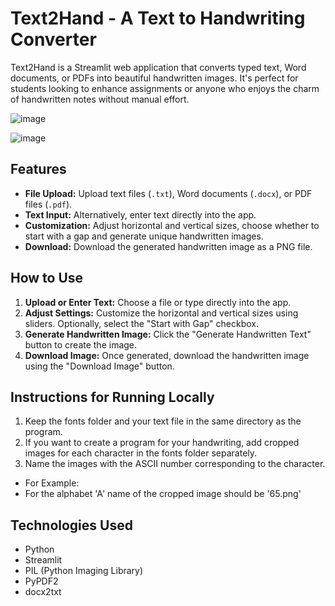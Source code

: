 # Text2Hand - A Text to Handwriting Converter 

Text2Hand is a Streamlit web application that converts typed text, Word documents, or PDFs into beautiful handwritten images. It's perfect for students looking to enhance assignments or anyone who enjoys the charm of handwritten notes without manual effort.


![image](https://github.com/pranjalprateek6/Text2Hand-Text-to-Handwritting-Converter/assets/88288212/2582038e-f7ef-45c8-a5d4-5025a6e8456c)

![image](https://github.com/pranjalprateek6/Text2Hand-Text-to-Handwritting-Converter/assets/88288212/2463efb8-75b2-44b9-b6bc-2d2c756cb18a)



## Features

- **File Upload:** Upload text files (`.txt`), Word documents (`.docx`), or PDF files (`.pdf`).
- **Text Input:** Alternatively, enter text directly into the app.
- **Customization:** Adjust horizontal and vertical sizes, choose whether to start with a gap and generate unique handwritten images.
- **Download:** Download the generated handwritten image as a PNG file.

## How to Use

1. **Upload or Enter Text:** Choose a file or type directly into the app.
2. **Adjust Settings:** Customize the horizontal and vertical sizes using sliders. Optionally, select the "Start with Gap" checkbox.
3. **Generate Handwritten Image:** Click the "Generate Handwritten Text" button to create the image.
4. **Download Image:** Once generated, download the handwritten image using the "Download Image" button.

## Instructions for Running Locally
1. Keep the fonts folder and your text file in the same directory as the program.
2. If you want to create a program for your handwriting, add cropped images for each character in the fonts folder separately.
3. Name the images with the ASCII number corresponding to the character.
* For Example:
* For the alphabet 'A' name of the cropped image should be '65.png'

## Technologies Used

- Python
- Streamlit
- PIL (Python Imaging Library)
- PyPDF2
- docx2txt

